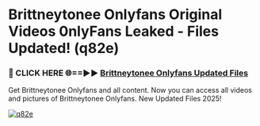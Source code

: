 # Brittneytonee Onlyfans Original Videos 0nlyFans Leaked - Files Updated! (q82e)

<h3>🔴 CLICK HERE 🌐==►► <a href="https://tinyurl.com/ehrbuxhb" rel="nofollow">Brittneytonee Onlyfans Updated Files</a></h3>

Get Brittneytonee Onlyfans and all content. Now you can access all videos and pictures of Brittneytonee Onlyfans. New Updated Files 2025!

[![q82e](https://i.imgur.com/lVYEuWS.gif)](https://tinyurl.com/ehrbuxhb)
